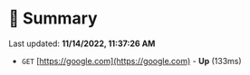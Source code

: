 # 📖 Summary
Last updated: **11/14/2022, 11:37:26 AM**

- `GET` [https://google.com](https://google.com) - **Up** (133ms)
